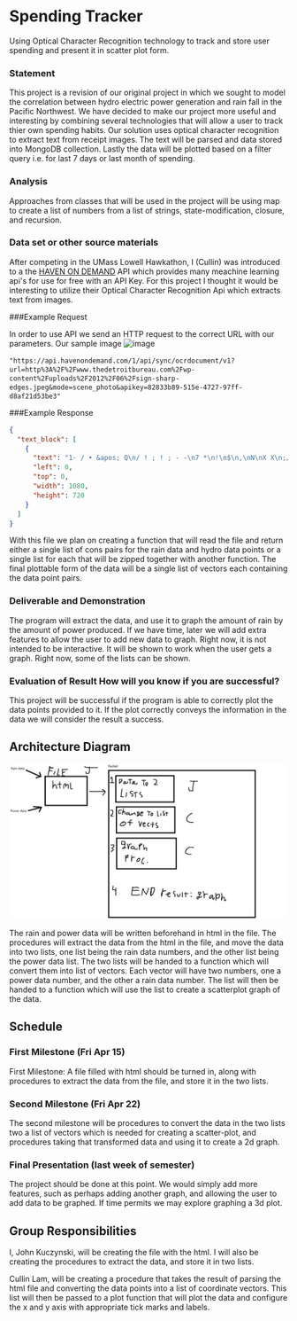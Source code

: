 # Spending Tracker 
Using Optical Character Recognition technology to track and store user spending and present it in scatter plot form. 
### Statement
This project is a revision of our original project in which we sought to model the correlation between hydro electric power generation and rain fall in the Pacific Northwest. We have decided to make our project more useful and interesting by combining several technologies that will allow a user to track thier own spending habits. Our solution uses optical character recognition to extract text from receipt images. The text will be parsed and data stored into MongoDB collection. Lastly the data will be plotted based on a filter query i.e. for last 7 days or last month of spending.  

### Analysis
Approaches from classes that will be used in the project will be using map to create a list of numbers from a list of strings, state-modification, closure, and recursion. 

### Data set or other source materials

After competing in the UMass Lowell Hawkathon, I (Cullin) was introduced to a the [HAVEN ON DEMAND][haven] API which provides many meachine learning api's for use for free with an API Key. For this project I thought it would be interesting to utilize their Optical Character Recognition Api which extracts text from images.  

###Example Request 

In order to use API we send an HTTP request to the correct URL with our parameters. Our sample image 
![image](https://encrypted-tbn1.gstatic.com/images?q=tbn:ANd9GcSMKXbo_GQB-JNYOtEokCUJFpK40O2p2f8WrN3CrlsR1jJ20OFr)

```
"https://api.havenondemand.com/1/api/sync/ocrdocument/v1?url=http%3A%2F%2Fwww.thedetroitbureau.com%2Fwp-content%2Fuploads%2F2012%2F06%2Fsign-sharp-edges.jpeg&mode=scene_photo&apikey=82833b89-515e-4727-97ff-d8af21d53be3"
```


###Example Response 

```json 
{
  "text_block": [
    {
      "text": "1- / • &apos; Q\n/ ! ; ! ; - -\n7 *\n!\n$\n,\nN\nX X\n;/\n, -;t\n! .\nA\nÉ &apos; . V tx: ; &quot;4 ( X M. Craig Parker\nEN N, Installation Services Man£*8€1&apos;\ngi;&apos; X ,N&gt;\nl gael 908 Boston Turnpike\nUnit 1\nShrewsbury, MA 01545 # . *\n{\nCell 508-797-7623\nOffice 774-275-2189\nFax 608-845-6076 N\nToll Free 877-903-3768\nMartin-C-Parker@HomeDepot.corn\n! 0\n1\n1 6/\n!\nl\n£\n&quot;&quot;Nr\n*&gt; ; &quot;\nw *\n**8 4 $ • ; XM X r\n!\n&apos; ! , #\n* %\nl&quot; l ! ; , &apos;\n* •\n; . . ! A (\n• • 4 • it&apos;\n@• • 0\nI /",
      "left": 0,
      "top": 0,
      "width": 1080,
      "height": 720
    }
  ]
}

```
With this file we plan on creating a function that will read the file and return either a single list of cons pairs for the rain data and hydro data points or a single list for each that will be zipped together with another function. The final plottable form of the data will be a single list of vectors each containing the data point pairs. 


### Deliverable and Demonstration

The program will extract the data, and use it to graph the amount of rain by the amount of power produced. If we have time, later we will add extra features to allow the user to add new data to graph. Right now, it is not intended to be interactive. It will be shown to work when the user gets a graph. Right now, some of the lists can be shown. 

### Evaluation of Result How will you know if you are successful? 

This project will be successful if the program is able to correctly plot the data points provided to it. If the plot correctly conveys the information in the data we will consider the result a success. 


## Architecture Diagram
![ScreenShot](Proc.jpg)

The rain and power data will be written beforehand in html in the file. The procedures will extract the data from the html in the file, and move the data into two lists, one list being the rain data numbers, and the other list being the power data list. The two lists will be handed to a function which will convert them into list of vectors. Each vector will have two numbers, one a power data number, and the other a rain data number. The list will then be handed to a function which will use the list to create a scatterplot graph of the data. 

## Schedule

### First Milestone (Fri Apr 15)
First Milestone: A file filled with html should be turned in, along with procedures to extract the data from the file, and store it in the two lists. 

### Second Milestone (Fri Apr 22)
The second milestone will be procedures to convert the data in the two lists two a list of vectors which is needed for creating a scatter-plot, and procedures taking that transformed data and using it to create a 2d graph. 


### Final Presentation (last week of semester)
The project should be done at this point. We would simply add more features, such as perhaps adding another graph, and allowing the user to add data to be graphed. If time permits we may explore graphing a 3d plot. 

## Group Responsibilities
I, John Kuczynski, will be creating the file with the html. I will also be creating the procedures to extract the data, and store it in two lists.

Cullin Lam, will be creating a procedure that takes the result of parsing the html file and converting the data points into a list of coordinate vectors. This list will then be passed to a plot function that will plot the data and configure the x and y axis with appropriate tick marks and labels. 



<!-- Links -->
[haven]:https://www.havenondemand.com
[hydro]:https://catalog.data.gov/dataset/monthly-hydropower-generation-data-by-facility-us-bureau-of-reclamation
[rain]:https://www.wunderground.com/history/airport/KSEA/2000/9/4/MonthlyHistory.html?req_city=&req_state=&req_statename=&reqdb.zip=&reqdb.magic=&reqdb.wmo=
[data]:https://www.data.gov

